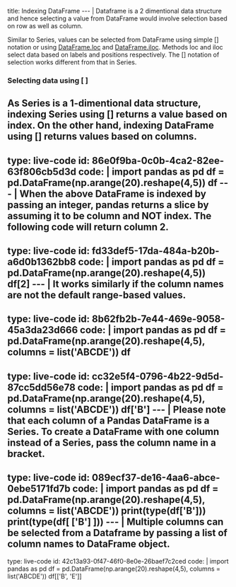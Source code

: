 title: Indexing DataFrame
--- |
  Dataframe is a 2 dimentional data structure and hence selecting a value from DataFrame would involve selection based on row as well as column.

  Similar to Series, values can be selected from DataFrame using simple [] notation or using [DataFrame.loc](https://pandas.pydata.org/pandas-docs/stable/reference/api/pandas.DataFrame.loc.html#pandas-dataframe-loc) and [DataFrame.iloc](https://pandas.pydata.org/pandas-docs/stable/reference/api/pandas.DataFrame.iloc.html#pandas-dataframe-iloc). Methods loc and iloc select data based on labels and positions respectively. The [] notation of selection works different from that in Series.

  ### Selecting data using [ ]
  As Series is a 1-dimentional data structure, indexing Series using [] returns a value based on index. On the other hand, indexing DataFrame using [] returns values based on columns.
---
type: live-code
id: 86e0f9ba-0c0b-4ca2-82ee-63f806cb5d3d
code: |
  import pandas as pd
  df = pd.DataFrame(np.arange(20).reshape(4,5))
  df
--- |
  When the above DataFrame is indexed by passing an integer, pandas returns a slice by assuming it to be column and NOT index. The following code will return column 2.
---
type: live-code
id: fd33def5-17da-484a-b20b-a6d0b1362bb8
code: |
  import pandas as pd
  df = pd.DataFrame(np.arange(20).reshape(4,5))
  df[2]
--- |
  It works similarly if the column names are not the default range-based values.
---
type: live-code
id: 8b62fb2b-7e44-469e-9058-45a3da23d666
code: |
  import pandas as pd
  df = pd.DataFrame(np.arange(20).reshape(4,5), columns = list('ABCDE'))
  df
---
type: live-code
id: cc32e5f4-0796-4b22-9d5d-87cc5dd56e78
code: |
  import pandas as pd
  df = pd.DataFrame(np.arange(20).reshape(4,5), columns = list('ABCDE'))
  df['B']
--- |
  Please note that each column of a Pandas DataFrame is a Series. To create a DataFrame with one column instead of a Series, pass the column name in a bracket.
---
type: live-code
id: 089ecf37-de16-4aa6-abce-0ebe5171fd7b
code: |
  import pandas as pd
  df = pd.DataFrame(np.arange(20).reshape(4,5), columns = list('ABCDE'))
  print(type(df['B']))
  print(type(df[ ['B'] ]))
--- |
  Multiple columns can be selected from a Dataframe by passing a list of column names to DataFrame object.
---
type: live-code
id: 42c13a93-0f47-46f0-8e0e-26baef7c2ced
code: |
  import pandas as pd
  df = pd.DataFrame(np.arange(20).reshape(4,5), columns = list('ABCDE'))
  df[['B', 'E']]
